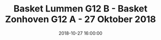 ---
layout: album
title: Basket Lummen G12 B - Basket Zonhoven G12 A - 27 Oktober 2018
description: Beker wedstrijd tussen Basket Lummen G12 B en Basket Zonhoven G12 A.
date: 2018-10-27 16:00:00
cover: /albums/2018-10-27-Basket-Lummen-G12B-Basket-Zonhoven-G12A/thumbnails/IMG_20181027_104659.jpg
pagination: 
  enabled: true
  images: true
  imageLayout: image
  itemsPerPage: 64
---